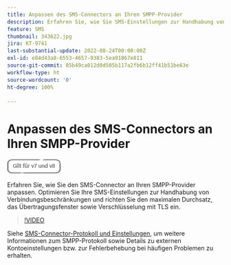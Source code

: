 ```yaml
---
title: Anpassen des SMS-Connectors an Ihren SMPP-Provider
description: Erfahren Sie, wie Sie SMS-Einstellungen zur Handhabung von Verbindungsbeschränkungen optimieren und den maximalen Durchsatz, das Übertragungsfenster sowie Verschlüsselung mit TLS einrichten können.
feature: SMS
thumbnail: 343622.jpg
jira: KT-9741
last-substantial-update: 2022-08-24T00:00:00Z
exl-id: e84d43a8-6553-4657-9383-5ea91867e811
source-git-commit: 05b49ca012d0d505b117a2fb6b12ff41b51be63e
workflow-type: ht
source-wordcount: '0'
ht-degree: 100%

---
```


# Anpassen des SMS-Connectors an Ihren SMPP-Provider

![Gilt für V7, V8](../assets/V7-V8-stamp.png)

Erfahren Sie, wie Sie den SMS-Connector an Ihren SMPP-Provider anpassen. Optimieren Sie Ihre SMS-Einstellungen zur Handhabung von Verbindungsbeschränkungen und richten Sie den maximalen Durchsatz, das Übertragungsfenster sowie Verschlüsselung mit TLS ein.

>[!VIDEO](https://video.tv.adobe.com/v/343622?quality=12&learn=on)

Siehe [SMS-Connector-Protokoll und Einstellungen](https://experienceleague.adobe.com/docs/campaign-classic/using/sending-messages/sending-messages-on-mobiles/sms-protocol.html?lang=de#sending-messages), um weitere Informationen zum SMPP-Protokoll sowie Details zu externen Kontoeinstellungen bzw. zur Fehlerbehebung bei häufigen Problemen zu erhalten.
